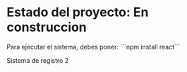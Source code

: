 <h1>Estado del proyecto: En construccion </h1>
Para ejecutar el sistema, debes poner:
```npm install react```

Sistema de registro 2
